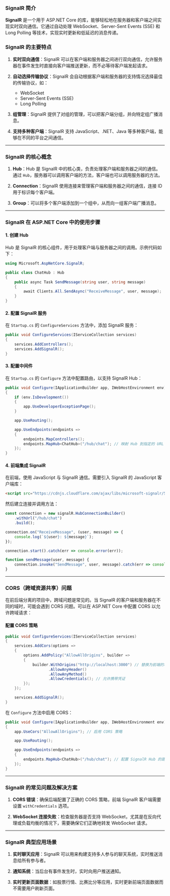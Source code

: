### SignalR 简介

**SignalR** 是一个用于 ASP.NET Core 的库，能够轻松地在服务器和客户端之间实现实时双向通信。它通过自动处理 WebSocket、Server-Sent Events (SSE) 和 Long Polling 等技术，实现实时更新和低延迟的消息传递。

### SignalR 的主要特点

1. **实时双向通信**：SignalR 可以在客户端和服务器之间进行双向通信，允许服务器在事件发生时直接向客户端推送更新，而不必等待客户端发起请求。
   
2. **自动选择传输协议**：SignalR 会自动根据客户端和服务器的支持情况选择最佳的传输协议，如：
   - WebSocket
   - Server-Sent Events (SSE)
   - Long Polling

3. **组管理**：SignalR 提供了对组的管理，可以把客户端分组，并向特定组广播消息。

4. **支持多种客户端**：SignalR 支持 JavaScript、.NET、Java 等多种客户端，能够在不同的平台之间通信。

---

### SignalR 的核心概念

1. **Hub**：Hub 是 SignalR 中的核心类，负责处理客户端和服务器之间的通信。通过 `Hub`，服务器可以调用客户端的方法，客户端也可以调用服务器的方法。

2. **Connection**：SignalR 使用连接来管理客户端和服务器之间的通信，连接 ID 用于标识每个客户端。

3. **Group**：可以将多个客户端添加到一个组中，从而向一组客户端广播消息。

---

### SignalR 在 ASP.NET Core 中的使用步骤

#### 1. 创建 Hub

Hub 是 SignalR 的核心组件，用于处理客户端与服务器之间的调用。示例代码如下：

```csharp
using Microsoft.AspNetCore.SignalR;

public class ChatHub : Hub
{
    public async Task SendMessage(string user, string message)
    {
        await Clients.All.SendAsync("ReceiveMessage", user, message);
    }
}
```

#### 2. 配置 SignalR 服务

在 `Startup.cs` 的 `ConfigureServices` 方法中，添加 SignalR 服务：

```csharp
public void ConfigureServices(IServiceCollection services)
{
    services.AddControllers();
    services.AddSignalR();
}
```

#### 3. 配置中间件

在 `Startup.cs` 的 `Configure` 方法中配置路由，以支持 SignalR Hub：

```csharp
public void Configure(IApplicationBuilder app, IWebHostEnvironment env)
{
    if (env.IsDevelopment())
    {
        app.UseDeveloperExceptionPage();
    }

    app.UseRouting();

    app.UseEndpoints(endpoints =>
    {
        endpoints.MapControllers();
        endpoints.MapHub<ChatHub>("/hub/chat"); // 映射 Hub 到指定的 URL
    });
}
```

#### 4. 前端集成 SignalR

在前端，使用 JavaScript 与 SignalR 通信。需要引入 SignalR 的 JavaScript 客户端库：

```html
<script src="https://cdnjs.cloudflare.com/ajax/libs/microsoft-signalr/5.0.9/signalr.min.js"></script>
```

然后建立连接并调用方法：

```javascript
const connection = new signalR.HubConnectionBuilder()
    .withUrl("/hub/chat")
    .build();

connection.on("ReceiveMessage", (user, message) => {
    console.log(`${user}: ${message}`);
});

connection.start().catch(err => console.error(err));

function sendMessage(user, message) {
    connection.invoke("SendMessage", user, message).catch(err => console.error(err));
}
```

---

### CORS（跨域资源共享）问题

在前后端分离的项目中，跨域问题是常见的。当 SignalR 的客户端和服务器在不同的域时，可能会遇到 CORS 问题。可以在 ASP.NET Core 中配置 CORS 以允许跨域请求：

#### 配置 CORS 策略

```csharp
public void ConfigureServices(IServiceCollection services)
{
    services.AddCors(options =>
    {
        options.AddPolicy("AllowAllOrigins", builder =>
        {
            builder.WithOrigins("http://localhost:3000") // 替换为前端的地址
                   .AllowAnyHeader()
                   .AllowAnyMethod()
                   .AllowCredentials(); // 允许携带凭证
        });
    });

    services.AddSignalR();
}
```

在 `Configure` 方法中启用 CORS：

```csharp
public void Configure(IApplicationBuilder app, IWebHostEnvironment env)
{
    app.UseCors("AllowAllOrigins"); // 启用 CORS 策略

    app.UseRouting();

    app.UseEndpoints(endpoints =>
    {
        endpoints.MapHub<ChatHub>("/hub/chat"); // 配置 SignalR Hub 的路由
    });
}
```

---

### SignalR 的常见问题及解决方案

1. **CORS 错误**：确保后端配置了正确的 CORS 策略，前端 SignalR 客户端需要设置 `withCredentials` 选项。
   
2. **WebSocket 连接失败**：检查服务器是否支持 WebSocket，尤其是在反向代理或负载均衡的情况下，需要确保它们正确地转发 WebSocket 请求。

---

### SignalR 典型应用场景

1. **实时聊天应用**：SignalR 可以用来构建支持多人参与的聊天系统，实时推送消息给所有参与者。
   
2. **通知系统**：当后台有事件发生时，实时向用户推送通知。
   
3. **实时更新页面数据**：如股票行情、比赛比分等应用，实时更新前端页面数据而不需要用户刷新页面。
